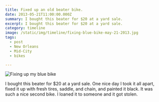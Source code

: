 ```yaml
---
title: Fixed up an old beater bike.
date: 2013-05-21T11:00:00.000Z
summary: I bought this beater for $20 at a yard sale.
excerpt: I bought this beater for $20 at a yard sale.
category: timeline
image: /static/img/timeline/fixing-blue-bike-may-21-2013.jpg
tags:
  - post 
  - New Orleans
  - Mid-City
  - bikes

---
```


![Fixing up my blue bike](/static/img/timeline/fixing-blue-bike-may-21-2013.jpg "Fixing up my blue bike")

I bought this beater for $20 at a yard sale. One nice day I took it all apart, fixed it up with fresh tires, saddle, and chain, and painted it black. It was such a nice second bike. I loaned it to someone and it got stolen.

